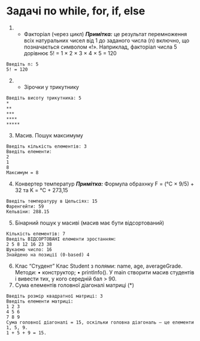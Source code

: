 #  Задачі по while, for, if, else 
1. - Факторіал (через цикл)
**_Примітка:_**  це результат перемноження всіх натуральних чисел від 1 до заданого числа (n) включно, що позначається символом «!». Наприклад, факторіал числа 5 дорівнює 5! = 1 × 2 × 3 × 4 × 5 = 120
```console
Введіть n: 5
5! = 120
```
2. - Зірочки у трикутнику
```console
Введіть висоту трикутника: 5
*
**
***
****
*****
```
3. Масив. Пошук максимуму
```console
Введіть кількість елементів: 3
Введіть елементи:
2
1
8
Максимум = 8
```
4. Конвертер температур
**_Примітка:_**  Формула обрахнку F = (°C × 9/5) + 32 та K = °C + 273,15
```console
Введіть температуру в Цельсіях: 15
Фаренгейти: 59
Кельвіни: 288.15
``` 
5.  Бінарний пошук у масиві (масив має бути відсортований)
```console
Кількість елементів: 7
Введіть ВІДСОРТОВАНІ елементи зростанням:
2 5 8 12 16 23 38
Шукаємо число: 16
Знайдено на позиції (0-based) 4
```
6. Клас “Студент”
Клас Student з полями: name, age, averageGrade.
Методи:
	•	конструктор;
	•	printInfo().
У main створити масив студентів і вивести тих, у кого середній бал > 90.
7.  Сума елементів головної діагоналі матриці (*)
```console
Введіть розмір квадратної матриці: 3
Введіть елементи матриці:
1 2 3
4 5 6
7 8 9
Сума головної діагоналі = 15, оскільки головна діагональ — це елементи 1, 5, 9.
1 + 5 + 9 = 15.
```